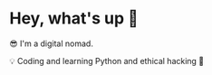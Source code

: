 <h1>Hey, what's up 👋</h1>
<p>😎 I'm a digital nomad.</p>
<p>💡 Coding and learning Python and ethical hacking 🦾</p>
